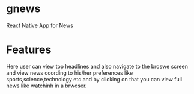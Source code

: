 # gnews
React Native App for News

# Features
Here user can view top headlines and also navigate to the broswe screen and view news ccording to his/her preferences like sports,science,technology etc
and by clicking on that you can view full news like watchinh in a brwoser.
